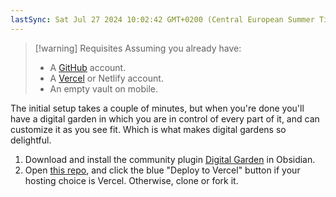 ```yaml
---
lastSync: Sat Jul 27 2024 10:02:42 GMT+0200 (Central European Summer Time)
---
```


> [!warning] Requisites
> Assuming you already have:
> - A [GitHub](https://github.com/signup) account.
> - A [Vercel](https://vercel.com/signup) or Netlify account.
> - An empty vault on mobile.

The initial setup takes a couple of minutes, but when you're done you'll have a digital garden in which you are in control of every part of it, and can customize it as you see fit. Which is what makes digital gardens so delightful.

1. Download and install the community plugin [Digital Garden](obsidian://show-plugin?id=digitalgarden) in Obsidian.
2. Open [this repo](https://github.com/oleeskild/digitalgarden), and click the blue "Deploy to Vercel" button if your hosting choice is Vercel. Otherwise, clone or fork it.